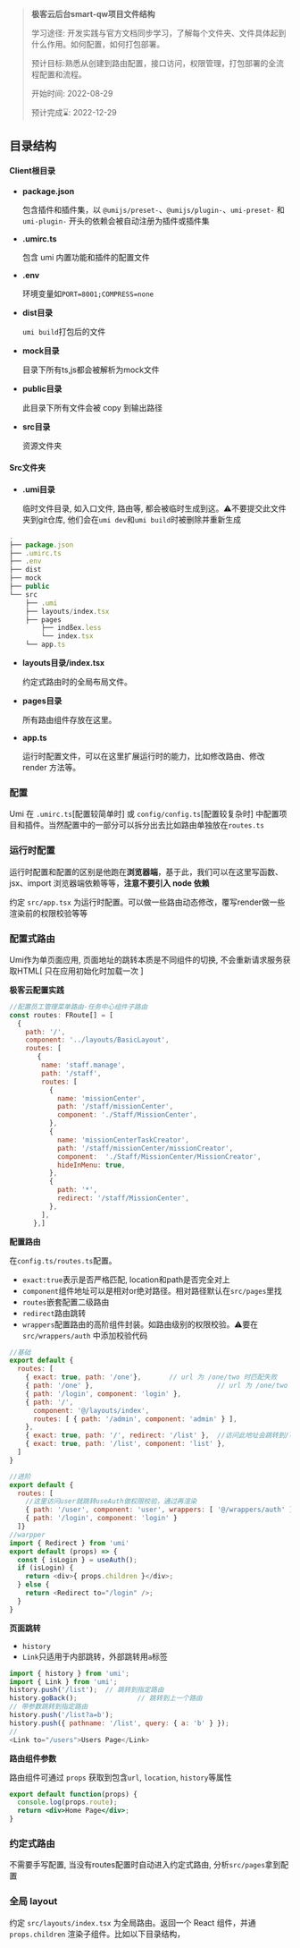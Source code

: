 > **极客云后台smart-qw项目文件结构**
>
> 学习途径: 开发实践与官方文档同步学习，了解每个文件夹、文件具体起到什么作用。如何配置，如何打包部署。
>
> 预计目标:熟悉从创建到路由配置，接口访问，权限管理，打包部署的全流程配置和流程。
>
> 开始时间: 2022-08-29
>
> 预计完成⌛️: 2022-12-29

## 目录结构

#### Client根目录

+ **package.json** 

  包含插件和插件集，以 `@umijs/preset-`、`@umijs/plugin-`、`umi-preset-` 和 `umi-plugin-` 开头的依赖会被自动注册为插件或插件集

+ **.umirc.ts**

  包含 umi 内置功能和插件的配置文件

+ **.env**

  环境变量如`PORT=8001;COMPRESS=none`

+ **dist目录**

  `umi build`打包后的文件

+ **mock目录**

  目录下所有ts,js都会被解析为mock文件

+ **public目录**

  此目录下所有文件会被 copy 到输出路径

+ **src目录**

  资源文件夹

#### Src文件夹

+ **.umi目录**

  临时文件目录, 如入口文件, 路由等, 都会被临时生成到这。⚠️不要提交此文件夹到git仓库, 他们会在`umi dev`和`umi build`时被删除并重新生成

```js
.
├── package.json
├── .umirc.ts
├── .env
├── dist
├── mock
├── public
└── src
    ├── .umi
    ├── layouts/index.tsx
    ├── pages
        ├── indßex.less
        └── index.tsx
    └── app.ts
```

+ **layouts目录/index.tsx**

  约定式路由时的全局布局文件。

+ **pages目录** 

  所有路由组件存放在这里。

+ **app.ts**

  运行时配置文件，可以在这里扩展运行时的能力，比如修改路由、修改 render 方法等。



### 配置

Umi 在 `.umirc.ts`[配置较简单时] 或 `config/config.ts`[配置较复杂时] 中配置项目和插件。当然配置中的一部分可以拆分出去比如路由单独放在`routes.ts`



### 运行时配置

运行时配置和配置的区别是他跑在**浏览器端**，基于此，我们可以在这里写函数、jsx、import 浏览器端依赖等等，**注意不要引入 node 依赖**

约定 `src/app.tsx` 为运行时配置。可以做一些路由动态修改，覆写render做一些渲染前的权限校验等等

### 配置式路由

Umi作为单页面应用, 页面地址的跳转本质是不同组件的切换, 不会重新请求服务获取HTML[ 只在应用初始化时加载一次 ]

**极客云配置实践**

```jsx
//配置员工管理菜单路由-任务中心组件子路由
const routes: FRoute[] = [
  {
    path: '/',
    component: '../layouts/BasicLayout',
    routes: [
       {
        name: 'staff.manage',
        path: '/staff',
        routes: [
          {
            name: 'missionCenter',
            path: '/staff/missionCenter',
            component: './Staff/MissionCenter',
          },
          {
            name: 'missionCenterTaskCreator',
            path: '/staff/missionCenter/missionCreator',
            component:  './Staff/MissionCenter/MissionCreator',
            hideInMenu: true,
          },
          {
            path: '*',
            redirect: '/staff/MissionCenter',
          },
        ],
      },]
```

**配置路由**

在`config.ts/routes.ts`配置。

+ `exact:true`表示是否严格匹配, location和path是否完全对上
+ `component`组件地址可以是相对or绝对路径。相对路径默认在`src/pages`里找
+ `routes`嵌套配置二级路由
+ `redirect`路由跳转
+ `wrappers`配置路由的高阶组件封装。如路由级别的权限校验。⚠️要在 `src/wrappers/auth` 中添加校验代码

```js
//基础
export default {
  routes: [
    { exact: true, path: '/one'},		// url 为 /one/two 时匹配失败
    { path: '/one' },								// url 为 /one/two 时匹配成功
  	{ path: '/login', component: 'login' },
    { path: '/',
      component: '@/layouts/index',
      routes: [ { path: '/admin', component: 'admin' } ],
    },
    { exact: true, path: '/', redirect: '/list' },	//访问此地址会跳转到/list并由list组件渲染
    { exact: true, path: '/list', component: 'list' },
  ]
}
```

```js
//进阶
export default {
  routes: [
    //这里访问user就跳转useAuth做权限校验，通过再渲染
    { path: '/user', component: 'user', wrappers: [ '@/wrappers/auth' ] },
    { path: '/login', component: 'login' }
  ]}
//warpper
import { Redirect } from 'umi'
export default (props) => {
  const { isLogin } = useAuth();
  if (isLogin) {
    return <div>{ props.children }</div>;
  } else {
    return <Redirect to="/login" />;
  }
}
```

**页面跳转**

+ `history`
+ `Link`只适用于内部跳转，外部跳转用`a`标签

```js
import { history } from 'umi';
import { Link } from 'umi';
history.push('/list');  // 跳转到指定路由
history.goBack();				// 跳转到上一个路由
// 带参数跳转到指定路由
history.push('/list?a=b');
history.push({ pathname: '/list', query: { a: 'b' } });
//
<Link to="/users">Users Page</Link>
```

**路由组件参数**

路由组件可通过 `props` 获取到包含`url`, `location`, `history`等属性

```jsx
export default function(props) {
  console.log(props.route);
  return <div>Home Page</div>;
}
```

### 约定式路由

不需要手写配置, 当没有routes配置时自动进入约定式路由, 分析`src/pages`拿到配置

### 全局 layout

约定 `src/layouts/index.tsx` 为全局路由。返回一个 React 组件，并通 `props.children` 渲染子组件。比如以下目录结构，